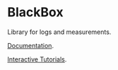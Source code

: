 # BlackBox
Library for logs and measurements.

[Documentation](https://crispy-meme-11bfdf34.pages.github.io/documentation/blackbox).

[Interactive Tutorials](https://crispy-meme-11bfdf34.pages.github.io/tutorials/tutorial-table-of-contents).
